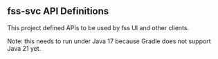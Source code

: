 fss-svc API Definitions
---

This project defined APIs to be used by fss UI and other clients.



Note: this needs to run under Java 17 because Gradle does not support Java 21 yet.
